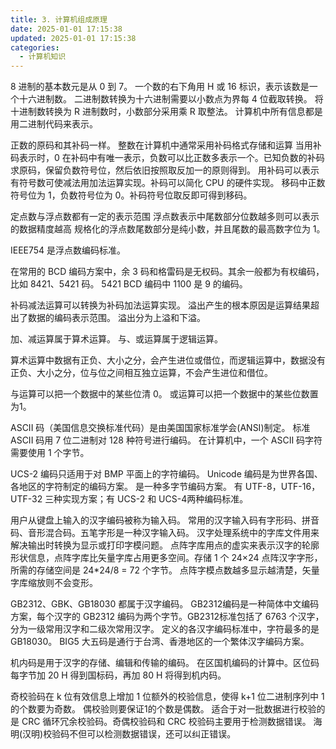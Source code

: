 ```yaml
---
title: 3. 计算机组成原理
date: 2025-01-01 17:15:38
updated: 2025-01-01 17:15:38
categories:
  - 计算机知识
---
```


8 进制的基本数元是从 0 到 7。
一个数的右下角用 H 或 16 标识，表示该数是一个十六进制数。
二进制数转换为十六进制需要以小数点为界每 4 位截取转换。
将十进制数转换为 R 进制数时，小数部分采用乘 R 取整法。
计算机中所有信息都是用二进制代码来表示。

<!-- more -->

正数的原码和其补码一样。
整数在计算机中通常采用补码格式存储和运算
当用补码表示时，0 在补码中有唯一表示，负数可以比正数多表示一个。已知负数的补码求原码，保留负数符号位，然后依旧按照取反加一的原则得到。
用补码可以表示有符号数可使减法用加法运算实现。补码可以简化 CPU 的硬件实现。
移码中正数符号位为 1，负数符号位为 0。补码符号位取反即可得到移码。

定点数与浮点数都有一定的表示范围
浮点数表示中尾数部分位数越多则可以表示的数据精度越高
规格化的浮点数尾数部分是纯小数，并且尾数的最高数字位为 1。

IEEE754 是浮点数编码标准。

在常用的 BCD 编码方案中，余 3 码和格雷码是无权码。其余一般都为有权编码，比如 8421、5421 码。
5421 BCD 编码中 1100 是 9 的编码。

补码减法运算可以转换为补码加法运算实现。
溢出产生的根本原因是运算结果超出了数据的编码表示范围。
溢出分为上溢和下溢。

加、减运算属于算术运算。
与、或运算属于逻辑运算。

算术运算中数据有正负、大小之分，会产生进位或借位，而逻辑运算中，数据没有正负、大小之分，位与位之间相互独立运算，不会产生进位和借位。

与运算可以把一个数据中的某些位清 0。
或运算可以把一个数据中的某些位数置为1。

ASCII 码（美国信息交换标准代码）是由美国国家标准学会(ANSI)制定。
标准 ASCII 码用 7 位二进制对 128 种符号进行编码。
在计算机中，一个 ASCII 码字符需要使用 1 个字节。

UCS-2 编码只适用于对 BMP 平面上的字符编码。
Unicode 编码是为世界各国、各地区的字符制定的编码方案。
是一种多字节编码方案。
有 UTF-8，UTF-16，UTF-32 三种实现方案；有 UCS-2 和 UCS-4两种编码标准。

用户从键盘上输入的汉字编码被称为输入码。
常用的汉字输入码有字形码、拼音码、音形混合码。五笔字形是一种汉字输入码。
汉字处理系统中的字库文件用来解决输出时转换为显示或打印字模问题。
点阵字库用点的虚实来表示汉字的轮廓形状信息，点阵字库比矢量字库占用更多空间。存储 1 个 24×24 点阵汉字字形，所需的存储空间是 24*24/8 = 72 个字节。
点阵字模点数越多显示越清楚，矢量字库缩放则不会变形。

GB2312、GBK、GB18030 都属于汉字编码。
GB2312编码是一种简体中文编码方案，每个汉字的 GB2312 编码为两个字节。GB2312标准包括了 6763 个汉字，分为一级常用汉字和二级次常用汉字。
定义的各汉字编码标准中，字符最多的是 GB18030。
BIG5 大五码是通行于台湾、香港地区的一个繁体汉字编码方案。

机内码是用于汉字的存储、编辑和传输的编码。
在区国机编码的计算中。区位码每字节加 20 H 得到国标码，再加 80 H 将得到机内码。

奇校验码在 k 位有效信息上增加 1 位额外的校验信息，使得 k+1 位二进制序列中 1 的个数要为奇数。
偶校验则要保证1的个数是偶数。
适合于对一批数据进行校验的是 CRC 循环冗余校验码。奇偶校验码和 CRC 校验码主要用于检测数据错误。
海明(汉明)校验码不但可以检测数据错误，还可以纠正错误。
